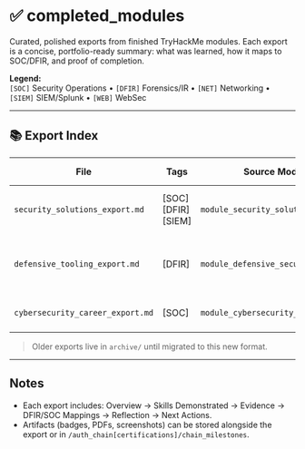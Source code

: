 # ✅ completed_modules

Curated, polished exports from finished TryHackMe modules.
Each export is a concise, portfolio-ready summary: what was learned, how it maps to SOC/DFIR, and proof of completion.

**Legend:**  
`[SOC]` Security Operations • `[DFIR]` Forensics/IR • `[NET]` Networking • `[SIEM]` SIEM/Splunk • `[WEB]` WebSec

---

## 📚 Export Index

| File | Tags | Source Module | Last Update | Summary |
|---|---|---|---|---|
| `security_solutions_export.md` | [SOC][DFIR][SIEM] | `module_security_solutions` | 2025-09 | SIEM, firewalls, IDS, vuln scanning foundations |
| `defensive_tooling_export.md` | [DFIR] | `module_defensive_security_tooling` | 2025-09 | CyberChef, CAPA, REMnux, FlareVM—malware/forensic toolkit |
| `cybersecurity_career_export.md` | [SOC] | `module_cybersecurity_career` | 2025-09 | Principles, roles, and training impact |

> Older exports live in `archive/` until migrated to this new format.

---
## Notes
- Each export includes: Overview → Skills Demonstrated → Evidence → DFIR/SOC Mappings → Reflection → Next Actions.
- Artifacts (badges, PDFs, screenshots) can be stored alongside the export or in `/auth_chain[certifications]/chain_milestones`.
